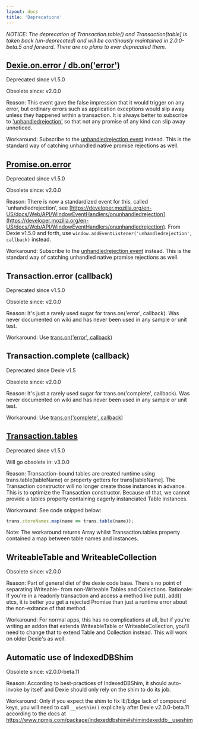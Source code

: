 ```yaml
---
layout: docs
title: 'Deprecations'
---
```


*NOTICE: The deprecation of Transaction.table() and Transaction[table] is taken back (un-deprecated) and will be continously maintained in 2.0.0-beta.5 and forward. There are no plans to ever deprecated them.*

## [Dexie.on.error / db.on('error')](/docs/Dexie/Dexie.on.error)

Deprecated since v1.5.0

Obsolete since: v2.0.0

Reason: This event gave the false impression that it would trigger on any error, but ordinary errors such as application exceptions would slip away unless they happened within a transaction. It is always better to subscribe to ['unhandledrejection'](/docs/Promise/unhandledrejection-event) so that not any promise of any kind can slip away unnoticed.

Workaround: Subscribe to the [unhandledrejection event](/docs/Promise/unhandledrejection-event) instead. This is the standard way of catching unhandled native promise rejections as well.

## [Promise.on.error](/docs/Promise/Promise.on.error)
Deprecated since v1.5.0

Obsolete since: v2.0.0

Reason: There is now a standardized event for this, called 'unhandledrejection', see [https://developer.mozilla.org/en-US/docs/Web/API/WindowEventHandlers/onunhandledrejection](https://developer.mozilla.org/en-US/docs/Web/API/WindowEventHandlers/onunhandledrejection). From Dexie v1.5.0 and forth, use `window.addEventListener('unhandledrejection', callback)` instead.

Workaround: Subscribe to the [unhandledrejection event](/docs/Promise/unhandledrejection-event) instead. This is the standard way of catching unhandled native promise rejections as well.

## Transaction.error (callback)
Deprecated since v1.5.0

Obsolete since: v2.0.0

Reason: It's just a rarely used sugar for trans.on('error', callback). Was never documented on wiki and has never been used in any sample or unit test.

Workaround: Use [trans.on('error', callback)](/docs/Transaction/Transaction.on.error)

## Transaction.complete (callback)
Deprecated since Dexie v1.5

Obsolete since: v2.0.0

Reason: It's just a rarely used sugar for trans.on('complete', callback). Was never documented on wiki and has never been used in any sample or unit test.

Workaround: Use [trans.on('complete', callback)](/docs/Transaction/Transaction.on.complete)

## [Transaction.tables](/docs/Transaction/Transaction#tables--object)
Deprecated since v1.5.0

Will go obsolete in: v3.0.0

Reason: Transaction-bound tables are created runtime using trans.table(tableName) or property getters for trans[tableName]. The Transaction constructor will no longer create those instances in advance. This is to optimize the Transaction constructor. Because of that, we cannot provide a tables property containing eagerly instanciated Table instances.

Workaround: See code snipped below:

```javascript
trans.storeNames.map(name => trans.table(name));
```

Note: The workaround returns Array<Table> whilst Transaction.tables property contained a map between
table names and instances.

## WriteableTable and WriteableCollection

Obsolete since: v2.0.0

Reason: Part of general diet of the dexie code base. There's no point of separating Writeable- from non-Writeable Tables and Collections. Rationale: If you're in a readonly transaction and access a method like put(), add() etcs, it is better you get a rejected Promise than just a runtime error about the non-exitance of that method.

Workaround: For normal apps, this has no complications at all, but if you're writing an addon that extends WriteableTable or WriteableCollection, you'll need to change that to extend Table and Collection instead. This will work on older Dexie's as well.

## Automatic use of IndexedDBShim

Obsolete since: v2.0.0-beta.11

Reason: According to best-practices of IndexedDBShim, it should auto-invoke by itself and Dexie should only rely on the shim to do its job.

Workaround: Only if you expect the shim to fix IE/Edge lack of compound keys, you will need to call `__useShim()` explicitely after Dexie v2.0.0-beta.11 according to the docs at https://www.npmjs.com/package/indexeddbshim#shimindexeddb__useshim


